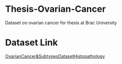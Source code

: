 # Thesis-Ovarian-Cancer
Dataset on ovarian cancer for thesis at Brac University

# Dataset Link
[OvarianCancer&SubtypesDatasetHistopathology](https://data.mendeley.com/datasets/kztymsrjx9/1)
